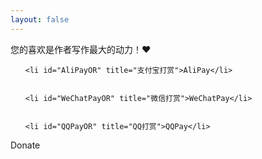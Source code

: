 ```yaml
---
layout: false
---
```

<!DOCTYPE html>
<html>
<head>
	<style>
		text-align: center;
		width: 100%;
		margin-top: 50px;
	</style>
</head>
<body>
<div id="reward">
  
<div>您的喜欢是作者写作最大的动力！❤️</div>

<div class="reward">
  <a href="https://github.com/Kaiyuan/donate-page" target="_blank" class=" tr3" title="Github"><span
      id="github"></span></a>
  <ul id="RewardBox" class="list pos-f tr3">
    
    
    <li id="AliPayOR" title="支付宝打赏">AliPay</li>
    
    
    <li id="WeChatPayOR" title="微信打赏">WeChatPay</li>
    
    
    <li id="QQPayOR" title="QQ打赏">QQPay</li>
    
  </ul>
  <div id="RewardText" class="tr3">Donate</div>
  <div id="QRBox" class="pos-f left-100">
    <div id="MainBox"></div>
  </div>
</div>
</div>
<script src="https://ajax.aspnetcdn.com/ajax/jQuery/jquery-2.0.3.min.js"></script>
<script>
  jQuery(document).ready(function () {
    var QRBox = $('#QRBox');
    var MainBox = $('#MainBox');
    var AliPayOR = 'https://www.zhengyuanyuan520.cn/images/Alipay.png';
    var WeChatPayOR = 'https://www.zhengyuanyuan520.cn/images/Wechat.png';
    var QQPayOR = 'https://www.zhengyuanyuan520.cn/images/QQPay.png';

    function showQR(QR) {
      if (QR) {
        MainBox.css('background-image', 'url(' + QR + ')');
      }
      $('#RewardText,#RewardBox,#github').addClass('blur');
      QRBox.fadeIn(300, function (argument) {
        MainBox.addClass('showQR');
      });
    }

    $('#RewardBox>li').click(function (event) {
      var thisID = $(this).attr('id');
      if (thisID === 'AliPayOR') {
        showQR(AliPayOR);
      } else if (thisID === 'WeChatPayOR') {
        showQR(WeChatPayOR);
      } else if (thisID === 'QQPayOR') {
        showQR(QQPayOR);
      }
    });

    MainBox.click(function (event) {
      MainBox.removeClass('showQR').addClass('hideQR');
      setTimeout(function (a) {
        QRBox.fadeOut(300, function (argument) {
          MainBox.removeClass('hideQR');
        });
        $('#RewardText,#RewardBox,#github').removeClass('blur');
      }, 600);

    });
  });
</script>
</body>